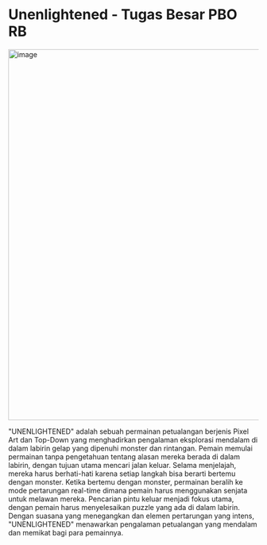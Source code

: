 
# Unenlightened - Tugas Besar PBO RB

<img width="1281" height="747" alt="image" src="https://github.com/user-attachments/assets/c949df73-6517-4c1b-9a46-5f04e73279ac" />


"UNENLIGHTENED" adalah sebuah permainan petualangan berjenis Pixel Art dan Top-Down yang menghadirkan pengalaman eksplorasi mendalam di dalam labirin gelap yang dipenuhi monster dan rintangan. Pemain memulai permainan tanpa pengetahuan tentang alasan mereka berada di dalam labirin, dengan tujuan utama mencari jalan keluar. Selama menjelajah, mereka harus berhati-hati karena setiap langkah bisa berarti bertemu dengan monster. Ketika bertemu dengan monster, permainan beralih ke mode pertarungan real-time dimana pemain harus menggunakan senjata untuk melawan mereka. Pencarian pintu keluar menjadi fokus utama, dengan pemain harus menyelesaikan puzzle yang ada di dalam labirin. Dengan suasana yang menegangkan dan elemen pertarungan yang intens, "UNENLIGHTENED" menawarkan pengalaman petualangan yang mendalam dan memikat bagi para pemainnya.
